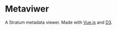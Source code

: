 Metaviwer
=======

A Stratum metadata viewer. Made with [Vue.js](https://vuejs.org/) and [D3](https://d3js.org/).
